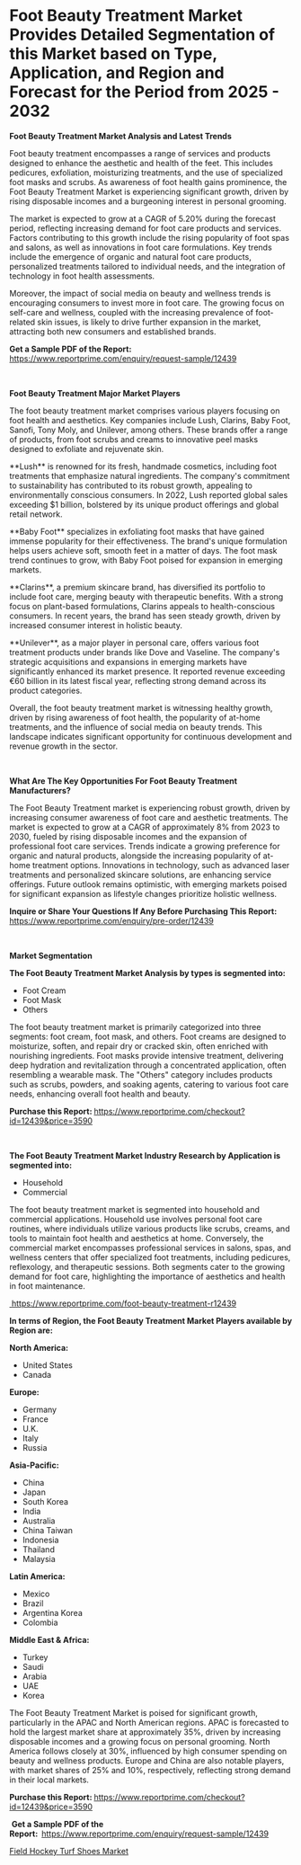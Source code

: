 <p><h1>Foot Beauty Treatment Market Provides Detailed Segmentation of this Market based on Type, Application, and Region and Forecast for the Period from 2025 - 2032</h1></p><p><strong>Foot Beauty Treatment Market Analysis and Latest Trends</strong></p>
<p><p>Foot beauty treatment encompasses a range of services and products designed to enhance the aesthetic and health of the feet. This includes pedicures, exfoliation, moisturizing treatments, and the use of specialized foot masks and scrubs. As awareness of foot health gains prominence, the Foot Beauty Treatment Market is experiencing significant growth, driven by rising disposable incomes and a burgeoning interest in personal grooming.</p><p>The market is expected to grow at a CAGR of 5.20% during the forecast period, reflecting increasing demand for foot care products and services. Factors contributing to this growth include the rising popularity of foot spas and salons, as well as innovations in foot care formulations. Key trends include the emergence of organic and natural foot care products, personalized treatments tailored to individual needs, and the integration of technology in foot health assessments.</p><p>Moreover, the impact of social media on beauty and wellness trends is encouraging consumers to invest more in foot care. The growing focus on self-care and wellness, coupled with the increasing prevalence of foot-related skin issues, is likely to drive further expansion in the market, attracting both new consumers and established brands.</p></p>
<p><strong>Get a Sample PDF of the Report:&nbsp;</strong> <a href="https://www.reportprime.com/enquiry/request-sample/12439?utm_campaign=3309&utm_medium=2&utm_source=Github&utm_content=ia&utm_term=18032025&utm_id=foot-beauty-treatment">https://www.reportprime.com/enquiry/request-sample/12439</a></p>
<p>&nbsp;</p>
<p><strong>Foot Beauty Treatment Major Market Players</strong></p>
<p><p>The foot beauty treatment market comprises various players focusing on foot health and aesthetics. Key companies include Lush, Clarins, Baby Foot, Sanofi, Tony Moly, and Unilever, among others. These brands offer a range of products, from foot scrubs and creams to innovative peel masks designed to exfoliate and rejuvenate skin.</p><p>**Lush** is renowned for its fresh, handmade cosmetics, including foot treatments that emphasize natural ingredients. The company's commitment to sustainability has contributed to its robust growth, appealing to environmentally conscious consumers. In 2022, Lush reported global sales exceeding $1 billion, bolstered by its unique product offerings and global retail network.</p><p>**Baby Foot** specializes in exfoliating foot masks that have gained immense popularity for their effectiveness. The brand's unique formulation helps users achieve soft, smooth feet in a matter of days. The foot mask trend continues to grow, with Baby Foot poised for expansion in emerging markets.</p><p>**Clarins**, a premium skincare brand, has diversified its portfolio to include foot care, merging beauty with therapeutic benefits. With a strong focus on plant-based formulations, Clarins appeals to health-conscious consumers. In recent years, the brand has seen steady growth, driven by increased consumer interest in holistic beauty.</p><p>**Unilever**, as a major player in personal care, offers various foot treatment products under brands like Dove and Vaseline. The company's strategic acquisitions and expansions in emerging markets have significantly enhanced its market presence. It reported revenue exceeding €60 billion in its latest fiscal year, reflecting strong demand across its product categories.</p><p>Overall, the foot beauty treatment market is witnessing healthy growth, driven by rising awareness of foot health, the popularity of at-home treatments, and the influence of social media on beauty trends. This landscape indicates significant opportunity for continuous development and revenue growth in the sector.</p></p>
<p>&nbsp;</p>
<p><strong>What Are The Key Opportunities For Foot Beauty Treatment Manufacturers?</strong></p>
<p><p>The Foot Beauty Treatment market is experiencing robust growth, driven by increasing consumer awareness of foot care and aesthetic treatments. The market is expected to grow at a CAGR of approximately 8% from 2023 to 2030, fueled by rising disposable incomes and the expansion of professional foot care services. Trends indicate a growing preference for organic and natural products, alongside the increasing popularity of at-home treatment options. Innovations in technology, such as advanced laser treatments and personalized skincare solutions, are enhancing service offerings. Future outlook remains optimistic, with emerging markets poised for significant expansion as lifestyle changes prioritize holistic wellness.</p></p>
<p><strong>Inquire or Share Your Questions If Any Before Purchasing This Report:</strong> <a href="https://www.reportprime.com/enquiry/pre-order/12439?utm_campaign=3309&utm_medium=2&utm_source=Github&utm_content=ia&utm_term=18032025&utm_id=foot-beauty-treatment">https://www.reportprime.com/enquiry/pre-order/12439</a></p>
<p>&nbsp;</p>
<p><strong>Market Segmentation</strong></p>
<p><strong>The Foot Beauty Treatment Market Analysis by types is segmented into:</strong></p>
<p><ul><li>Foot Cream</li><li>Foot Mask</li><li>Others</li></ul></p>
<p><p>The foot beauty treatment market is primarily categorized into three segments: foot cream, foot mask, and others. Foot creams are designed to moisturize, soften, and repair dry or cracked skin, often enriched with nourishing ingredients. Foot masks provide intensive treatment, delivering deep hydration and revitalization through a concentrated application, often resembling a wearable mask. The "Others" category includes products such as scrubs, powders, and soaking agents, catering to various foot care needs, enhancing overall foot health and beauty.</p></p>
<p><strong>Purchase this Report:&nbsp;</strong><a href="https://www.reportprime.com/checkout?id=12439&price=3590&utm_campaign=3309&utm_medium=2&utm_source=Github&utm_content=ia&utm_term=18032025&utm_id=foot-beauty-treatment">https://www.reportprime.com/checkout?id=12439&price=3590</a></p>
<p>&nbsp;</p>
<p><strong>The Foot Beauty Treatment Market Industry Research by Application is segmented into:</strong></p>
<p><ul><li>Household</li><li>Commercial</li></ul></p>
<p><p>The foot beauty treatment market is segmented into household and commercial applications. Household use involves personal foot care routines, where individuals utilize various products like scrubs, creams, and tools to maintain foot health and aesthetics at home. Conversely, the commercial market encompasses professional services in salons, spas, and wellness centers that offer specialized foot treatments, including pedicures, reflexology, and therapeutic sessions. Both segments cater to the growing demand for foot care, highlighting the importance of aesthetics and health in foot maintenance.</p></p>
<p><a href="https://www.reportprime.com/foot-beauty-treatment-r12439?utm_campaign=3309&utm_medium=2&utm_source=Github&utm_content=ia&utm_term=18032025&utm_id=foot-beauty-treatment">&nbsp;https://www.reportprime.com/foot-beauty-treatment-r12439</a></p>
<p><strong>In terms of Region, the Foot Beauty Treatment Market Players available by Region are:</strong></p>
<p>
    <p> <strong> North America: </strong>
        <ul>
            <li>United States</li>
            <li>Canada</li>
        </ul>
        </p> 
    <p> <strong> Europe: </strong>
        <ul>
            <li>Germany</li>
            <li>France</li>
            <li>U.K.</li>
            <li>Italy</li>
            <li>Russia</li>
        </ul>
        </p> 
    <p> <strong> Asia-Pacific: </strong>
        <ul>
            <li>China</li>
            <li>Japan</li>
            <li>South Korea</li>
            <li>India</li>
            <li>Australia</li>
            <li>China Taiwan</li>
            <li>Indonesia</li>
            <li>Thailand</li>
            <li>Malaysia</li>
        </ul>
        </p> 
    <p> <strong> Latin America: </strong>
        <ul>
            <li>Mexico</li>
            <li>Brazil</li>
            <li>Argentina Korea</li>
            <li>Colombia</li>
        </ul>
        </p> 
    <p> <strong> Middle East & Africa: </strong>
        <ul>
            <li>Turkey</li>
            <li>Saudi</li>
            <li>Arabia</li>
            <li>UAE</li>
            <li>Korea</li>
        </ul>
    </p>
    </p>
<p><p>The Foot Beauty Treatment Market is poised for significant growth, particularly in the APAC and North American regions. APAC is forecasted to hold the largest market share at approximately 35%, driven by increasing disposable incomes and a growing focus on personal grooming. North America follows closely at 30%, influenced by high consumer spending on beauty and wellness products. Europe and China are also notable players, with market shares of 25% and 10%, respectively, reflecting strong demand in their local markets.</p></p>
<p><strong>Purchase this Report: </strong><a href="https://www.reportprime.com/checkout?id=12439&price=3590&utm_campaign=3309&utm_medium=2&utm_source=Github&utm_content=ia&utm_term=18032025&utm_id=foot-beauty-treatment">https://www.reportprime.com/checkout?id=12439&price=3590</a></p>
<p>&nbsp;<strong>Get a Sample PDF of the Report:&nbsp;&nbsp;</strong><a href="https://www.reportprime.com/enquiry/request-sample/12439?utm_campaign=3309&utm_medium=2&utm_source=Github&utm_content=ia&utm_term=18032025&utm_id=foot-beauty-treatment">https://www.reportprime.com/enquiry/request-sample/12439</a></p>
<p><strong></strong></p>
<p><p><a href="https://github.com/maseykokosq1/Market-Research-Report-List-1/blob/main/field-hockey-turf-shoes-market.md?utm_campaign=3309&utm_medium=2&utm_source=Github&utm_content=ia&utm_term=18032025&utm_id=foot-beauty-treatment">Field Hockey Turf Shoes Market</a></p></p>